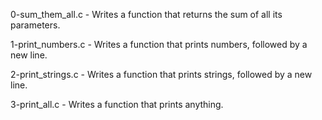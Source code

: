 0-sum_them_all.c - Writes a function that returns the sum of all its parameters.



1-print_numbers.c - Writes a function that prints numbers, followed by a new line.



2-print_strings.c - Writes a function that prints strings, followed by a new line.



3-print_all.c - Writes a function that prints anything.
